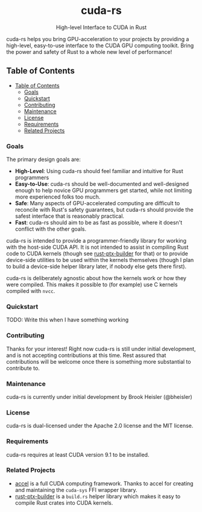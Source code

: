 <h1 align="center">cuda-rs</h1>

<div align="center">High-level Interface to CUDA in Rust</div>

cuda-rs helps you bring GPU-acceleration to your projects by providing a high-level, easy-to-use
interface to the CUDA GPU computing toolkit. Bring the power and safety of Rust to a whole new
level of performance!

## Table of Contents
- [Table of Contents](#table-of-contents)
    - [Goals](#goals)
    - [Quickstart](#quickstart)
    - [Contributing](#contributing)
    - [Maintenance](#maintenance)
    - [License](#license)
    - [Requirements](#requirements)
    - [Related Projects](#related-projects)

### Goals

 The primary design goals are:

 - __High-Level__: Using cuda-rs should feel familiar and intuitive for Rust programmers
 - __Easy-to-Use__: cuda-rs should be well-documented and well-designed enough to help novice GPU programmers get started, while not limiting more experienced folks too much.
 - __Safe__: Many aspects of GPU-accelerated computing are difficult to reconcile with Rust's safety guarantees, but cuda-rs should provide the safest interface that is reasonably practical.
 - __Fast__: cuda-rs should aim to be as fast as possible, where it doesn't conflict with the other goals.

cuda-rs is intended to provide a programmer-friendly library for working with the host-side CUDA
API. It is not intended to assist in compiling Rust code to CUDA kernels (though see
[rust-ptx-builder](https://github.com/denzp/rust-ptx-builder) for that) or to provide device-side
utilities to be used within the kernels themselves (though I plan to build a device-side helper
library later, if nobody else gets there first).

cuda-rs is deliberately agnostic about how the kernels work or how they were compiled. This makes
it possible to (for example) use C kernels compiled with `nvcc`.

### Quickstart

TODO: Write this when I have something working

### Contributing

Thanks for your interest! Right now cuda-rs is still under initial development, and is not
accepting contributions at this time. Rest assured that contributions will be welcome once there
is something more substantial to contribute to.

### Maintenance

cuda-rs is currently under initial development by Brook Heisler (@bheisler)

### License

cuda-rs is dual-licensed under the Apache 2.0 license and the MIT license.

### Requirements

cuda-rs requires at least CUDA version 9.1 to be installed.

### Related Projects

- [accel](https://github.com/rust-accel/accel) is a full CUDA computing framework. Thanks to accel for creating and maintaining the `cuda-sys` FFI wrapper library.
- [rust-ptx-builder](https://github.com/denzp/rust-ptx-builder) is a `build.rs` helper library which makes it easy to compile Rust crates into CUDA kernels.